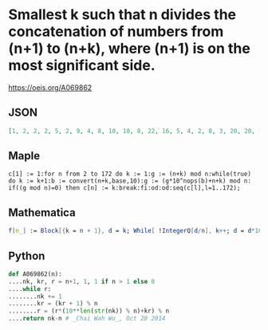 # Smallest k such that n divides the concatenation of numbers from \(n\+1\) to \(n\+k\), where \(n\+1\) is on the most significant side\.
https://oeis.org/A069862
## JSON
```JSON
[1, 2, 2, 2, 5, 2, 9, 4, 8, 10, 10, 8, 22, 16, 5, 4, 2, 8, 3, 20, 20, 10, 17, 12, 25, 22, 26, 16, 25, 20, 110, 20, 11, 2, 20, 8, 998, 52, 38, 20, 60, 20, 4, 32, 35, 42, 50, 20, 96, 50, 2, 96, 93, 26, 10, 20, 3, 50, 44, 20, 46, 40, 45, 40, 50, 32, 86, 32, 17, 20, 75, 72, 26, 926, 50]
```
## Maple
```Maple
c[1] := 1:for n from 2 to 172 do k := 1:g := (n+k) mod n:while(true) do k := k+1:b := convert(n+k,base,10):g := (g*10^nops(b)+n+k) mod n: if((g mod n)=0) then c[n] := k:break:fi:od:od:seq(c[l],l=1..172);
```
## Mathematica
```Mathematica
f[n_] := Block[{k = n + 1}, d = k; While[ !IntegerQ[d/n], k++; d = d*10^Floor[Log[10, k] + 1] + k]; k - n]; Table[ f[n], {n, 1, 75}] (* _Robert G. Wilson v_, Nov 04 2003 *)
```
## Python
```Python
def A069862(n):
....nk, kr, r = n+1, 1, 1 if n > 1 else 0
....while r:
........nk += 1
........kr = (kr + 1) % n
........r = (r*(10**len(str(nk)) % n)+kr) % n
....return nk-n # _Chai Wah Wu_, Oct 20 2014
```
